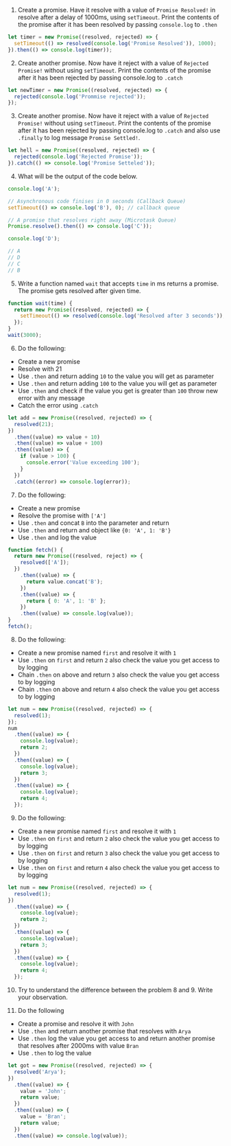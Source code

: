 1. Create a promise. Have it resolve with a value of `Promise Resolved!` in resolve after a delay of 1000ms, using `setTimeout`. Print the contents of the promise after it has been resolved by passing `console.log` to `.then`

```js
let timer = new Promise((resolved, rejected) => {
  setTimeout(() => resolved(console.log('Promise Resolved')), 1000);
}).then(() => console.log(timer));
```

2. Create another promise. Now have it reject with a value of `Rejected Promise!` without using `setTimeout`. Print the contents of the promise after it has been rejected by passing console.log to `.catch`

```js
let newTimer = new Promise((resolved, rejected) => {
  rejected(console.log('Prommise rejected'));
});
```

3. Create another promise. Now have it reject with a value of `Rejected Promise!` without using `setTimeout`. Print the contents of the promise after it has been rejected by passing console.log to `.catch` and also use `.finally` to log message `Promise Settled!`.

```js
let hell = new Promise((resolved, rejected) => {
  rejected(console.log('Rejected Promise'));
}).catch(() => console.log('Promise Setteled'));
```

4. What will be the output of the code below.

```js
console.log('A');

// Asynchronous code finises in 0 seconds (Callback Queue)
setTimeout(() => console.log('B'), 0); // callback queue

// A promise that resolves right away (Microtask Queue)
Promise.resolve().then(() => console.log('C'));

console.log('D');

// A
// D
// C
// B
```

5. Write a function named `wait` that accepts `time` in ms returns a promise. The promise gets resolved after given time.

```js
function wait(time) {
  return new Promise((resolved, rejected) => {
    setTimeout(() => resolved(console.log('Resolved after 3 seconds')), time);
  });
}
wait(3000);
```

6. Do the following:

- Create a new promise
- Resolve with 21
- Use `.then` and return adding `10` to the value you will get as parameter
- Use `.then` and return adding `100` to the value you will get as parameter
- Use `.then` and check if the value you get is greater than `100` throw new error with any message
- Catch the error using `.catch`

```js
let add = new Promise((resolved, rejected) => {
  resolved(21);
})
  .then((value) => value + 10)
  .then((value) => value + 100)
  .then((value) => {
    if (value > 100) {
      console.error('Value exceeding 100');
    }
  })
  .catch((error) => console.log(error));
```

7. Do the following:

- Create a new promise
- Resolve the promise with `['A']`
- Use `.then` and concat `B` into the parameter and return
- Use `.then` and return and object like `{0: 'A', 1: 'B'}`
- Use `.then` and log the value

```js
function fetch() {
  return new Promise((resolved, reject) => {
    resolved(['A']);
  })
    .then((value) => {
      return value.concat('B');
    })
    .then((value) => {
      return { 0: 'A', 1: 'B' };
    })
    .then((value) => console.log(value));
}
fetch();
```

8. Do the following:

- Create a new promise named `first` and resolve it with `1`
- Use `.then` on `first` and return `2` also check the value you get access to by logging
- Chain `.then` on above and return `3` also check the value you get access to by logging
- Chain `.then` on above and return `4` also check the value you get access to by logging

```js
let num = new Promise((resolved, rejected) => {
  resolved(1);
});
num
  .then((value) => {
    console.log(value);
    return 2;
  })
  .then((value) => {
    console.log(value);
    return 3;
  })
  .then((value) => {
    console.log(value);
    return 4;
  });
```

9. Do the following:

- Create a new promise named `first` and resolve it with `1`
- Use `.then` on `first` and return `2` also check the value you get access to by logging
- Use `.then` on `first` and return `3` also check the value you get access to by logging
- Use `.then` on `first` and return `4` also check the value you get access to by logging

```js
let num = new Promise((resolved, rejected) => {
  resolved(1);
})
  .then((value) => {
    console.log(value);
    return 2;
  })
  .then((value) => {
    console.log(value);
    return 3;
  })
  .then((value) => {
    console.log(value);
    return 4;
  });
```

10. Try to understand the difference between the problem 8 and 9. Write your observation.

11. Do the following

- Create a promise and resolve it with `John`
- Use `.then` and return another promise that resolves with `Arya`
- Use `.then` log the value you get access to and return another promise that resolves after 2000ms with value `Bran`
- Use `.then` to log the value

```js
let got = new Promise((resolved, rejected) => {
  resolved('Arya');
})
  .then((value) => {
    value = 'John';
    return value;
  })
  .then((value) => {
    value = 'Bran';
    return value;
  })
  .then((value) => console.log(value));
```
